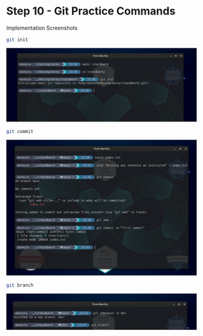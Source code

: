 # Step 10 - Git Practice Commands

Implementation Screenshots

```sh
git init
```

![git init](./img/01-init.png)

```sh
git commit
```

![git commit](./img/02-commit.png)

```sh
git branch
```

![git branch](./img/03-branch.png)
